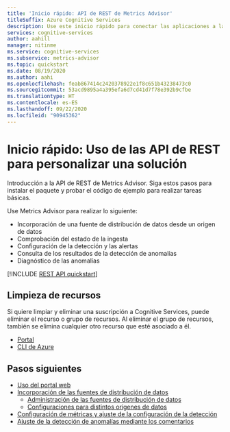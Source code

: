 ```yaml
---
title: 'Inicio rápido: API de REST de Metrics Advisor'
titleSuffix: Azure Cognitive Services
description: Use este inicio rápido para conectar las aplicaciones a la API de Metrics Advisor desde Azure Cognitive Services.
services: cognitive-services
author: aahill
manager: nitinme
ms.service: cognitive-services
ms.subservice: metrics-advisor
ms.topic: quickstart
ms.date: 08/19/2020
ms.author: aahi
ms.openlocfilehash: feab867414c2420378922e1f8c651b43238473c0
ms.sourcegitcommit: 53acd9895a4a395efa6d7cd41d7f78e392b9cfbe
ms.translationtype: HT
ms.contentlocale: es-ES
ms.lasthandoff: 09/22/2020
ms.locfileid: "90945362"
---
```

# <a name="quickstart-use-the-rest-apis-to-customize-your-solution"></a>Inicio rápido: Uso de las API de REST para personalizar una solución

Introducción a la API de REST de Metrics Advisor. Siga estos pasos para instalar el paquete y probar el código de ejemplo para realizar tareas básicas.

Use Metrics Advisor para realizar lo siguiente:

* Incorporación de una fuente de distribución de datos desde un origen de datos
* Comprobación del estado de la ingesta
* Configuración de la detección y las alertas 
* Consulta de los resultados de la detección de anomalías
* Diagnóstico de las anomalías

[!INCLUDE [REST API quickstart](../includes/quickstarts/rest-api.md)]

## <a name="clean-up-resources"></a>Limpieza de recursos

Si quiere limpiar y eliminar una suscripción a Cognitive Services, puede eliminar el recurso o grupo de recursos. Al eliminar el grupo de recursos, también se elimina cualquier otro recurso que esté asociado a él.

* [Portal](../../cognitive-services-apis-create-account.md#clean-up-resources)
* [CLI de Azure](../../cognitive-services-apis-create-account-cli.md#clean-up-resources)

## <a name="next-steps"></a>Pasos siguientes

- [Uso del portal web](web-portal.md)
- [Incorporación de las fuentes de distribución de datos](../how-tos/onboard-your-data.md)
    - [Administración de las fuentes de distribución de datos](../how-tos/manage-data-feeds.md)
    - [Configuraciones para distintos orígenes de datos](../data-feeds-from-different-sources.md)
- [Configuración de métricas y ajuste de la configuración de la detección](../how-tos/configure-metrics.md)
- [Ajuste de la detección de anomalías mediante los comentarios](../how-tos/anomaly-feedback.md)
